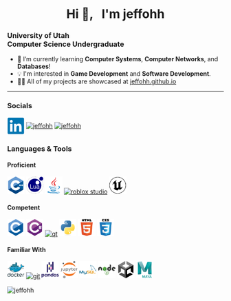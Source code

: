 <h1 align="center">Hi 👋, &nbsp; I'm jeffohh</h1>
<h3 align="left">University of Utah <br> Computer Science Undergraduate</h3>

- 🌱 I’m currently learning **Computer Systems**, **Computer Networks**, and **Databases**!
- 💡 I'm interested in **Game Development** and **Software Development**.
- 👨‍💻 All of my projects are showcased at [jeffohh.github.io](https://jeffohh.github.io/)

<hr>

<h3 align="left">Socials</h3>
<p align="left">
    <a href="https://linkedin.com/in/jeffrey-brandon-le" target="_blank"><img
        align="center"
        src="https://raw.githubusercontent.com/devicons/devicon/master/icons/linkedin/linkedin-original.svg"
        alt="jeffrey-brandon-le"
        height="40"
        width="40"
    /></a>
    <a href="https://codeforces.com/profile/jeffohh" target="_blank"><img
        align="center"
        src="https://raw.githubusercontent.com/rahuldkjain/github-profile-readme-generator/master/src/images/icons/Social/codeforces.svg"
        alt="jeffohh"
        height="40"
        width="40"
    /></a>
    <a href="https://www.leetcode.com/jeffohh" target="_blank"><img
        align="center"
        src="https://raw.githubusercontent.com/rahuldkjain/github-profile-readme-generator/master/src/images/icons/Social/leet-code.svg"
        alt="jeffohh"
        height="40"
        width="40"
    /></a>
</p>

<h3 align="left">Languages & Tools</h3>
<h4 align="left">Proficient</h4>
<p align="left">
    <a href="https://cplusplus.com/" target="_blank" rel="noreferrer"><img
        src="https://raw.githubusercontent.com/devicons/devicon/master/icons/cplusplus/cplusplus-original.svg"
        alt="cplusplus"
        width="40"
        height="40"
    /></a>
    <a href="https://www.lua.org/" target="_blank" rel="noreferrer"><img
        src="https://raw.githubusercontent.com/devicons/devicon/master/icons/lua/lua-original.svg"
        alt="lua"
        width="40"
        height="40"
    /></a>
    <a href="https://www.java.com" target="_blank" rel="noreferrer"><img
        src="https://raw.githubusercontent.com/devicons/devicon/master/icons/java/java-original.svg"
        alt="java"
        width="40"
        height="40"
    /></a>
    <a href="https://create.roblox.com/" target="_blank" rel="noreferrer"><img
        src="https://upload.wikimedia.org/wikipedia/commons/e/eb/Roblox_Studio_logo_-_2022.svg"
        alt="roblox studio"
        width="40"
        height="40"
    /></a>
    <a href="https://unrealengine.com/" target="_blank" rel="noreferrer"><img
        src="https://raw.githubusercontent.com/devicons/devicon/master/icons/unrealengine/unrealengine-original.svg"
        alt="unreal engine"
        width="40"
        height="40"
    /></a>
</p>

<h4 align="left">Competent</h4>
<p align="left">
    <a href="https://www.cprogramming.com/" target="_blank" rel="noreferrer"><img
        src="https://raw.githubusercontent.com/devicons/devicon/master/icons/c/c-original.svg"
        alt="c"
        width="40"
        height="40"
    /></a>
    <a href="https://www.w3schools.com/cs/" target="_blank" rel="noreferrer"><img
        src="https://raw.githubusercontent.com/devicons/devicon/master/icons/csharp/csharp-original.svg"
        alt="csharp"
        width="40"
        height="40"
    /></a>
    <a href="https://www.qt.io/" target="_blank" rel="noreferrer"><img
        src="https://upload.wikimedia.org/wikipedia/commons/0/0b/Qt_logo_2016.svg"
        alt="qt"
        width="40"
        height="40"
    /></a>
    <a href="https://www.python.org" target="_blank" rel="noreferrer"><img
        src="https://raw.githubusercontent.com/devicons/devicon/master/icons/python/python-original.svg"
        alt="python"
        width="40"
        height="40"
    /></a>
    <a href="https://www.w3schools.com/html/" target="_blank" rel="noreferrer"><img
        src="https://raw.githubusercontent.com/devicons/devicon/master/icons/html5/html5-original-wordmark.svg"
        alt="html5"
        width="40"
        height="40"
    /></a>
    <a href="https://www.w3schools.com/css/" target="_blank" rel="noreferrer"><img
        src="https://raw.githubusercontent.com/devicons/devicon/master/icons/css3/css3-original-wordmark.svg"
        alt="css3"
        width="40"
        height="40"
    /></a>
</p>

<h4 align="left">Familiar With</h4>
<p align="left">
    <a href="https://www.docker.com/" target="_blank" rel="noreferrer"><img
        src="https://raw.githubusercontent.com/devicons/devicon/master/icons/docker/docker-original-wordmark.svg"
        alt="docker"
        width="40"
        height="40"
    /></a>
    <a href="https://git-scm.com/" target="_blank" rel="noreferrer"><img
        src="https://www.vectorlogo.zone/logos/git-scm/git-scm-icon.svg"
        alt="git"
        width="40"
        height="40"
    /></a>
    <a href="https://pandas.pydata.org/" target="_blank" rel="noreferrer"><img
        src="https://raw.githubusercontent.com/devicons/devicon/master/icons/pandas/pandas-original-wordmark.svg"
        alt="pandas"
        width="40"
        height="40"
    /></a>
    <a href="https://jupyter.org/" target="_blank" rel="noreferrer"><img
        src="https://raw.githubusercontent.com/devicons/devicon/master/icons/jupyter/jupyter-original-wordmark.svg"
        alt="jupyter"
        width="40"
        height="40"
    /></a>
    <a href="https://www.mysql.com/" target="_blank" rel="noreferrer"><img
        src="https://raw.githubusercontent.com/devicons/devicon/master/icons/mysql/mysql-original-wordmark.svg"
        alt="mysql"
        width="40"
        height="40"
    /></a>
    <a href="https://nodejs.org/" target="_blank" rel="noreferrer"><img
        src="https://raw.githubusercontent.com/devicons/devicon/master/icons/nodejs/nodejs-original-wordmark.svg"
        alt="nodejs"
        width="40"
        height="40"
    /></a>
    <a href="https://unity.com/" target="_blank" rel="noreferrer"><img
        src="https://raw.githubusercontent.com/devicons/devicon/master/icons/unity/unity-original.svg"
        alt="unity"
        width="40"
        height="40"
    /></a>
    <a href="https://www.autodesk.com/" target="_blank" rel="noreferrer"><img
        src="https://raw.githubusercontent.com/devicons/devicon/master/icons/maya/maya-original-wordmark.svg"
        alt="maya"
        width="40"
        height="40"
    /></a>
</p>

<p>
    <img
        align="center"
        src="https://github-readme-stats.vercel.app/api/top-langs?username=jeffohh&show_icons=true&locale=en&layout=compact&theme=transparent"
        alt="jeffohh"
    />
</p>
